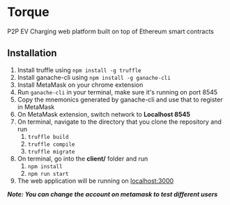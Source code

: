 # Torque 
P2P EV Charging web platform built on top of Ethereum smart contracts

## Installation
1. Install truffle using `npm install -g truffle`
2. Install ganache-cli using `npm install -g ganache-cli`
3. Install MetaMask on your chrome extension
4. Run `ganache-cli` in your terminal, make sure it's running on port 8545
5. Copy the mnemonics generated by ganache-cli and use that to register in MetaMask
6. On MetaMask extension, switch network to **Localhost 8545**
7. On terminal, navigate to the directory that you clone the repository and run 
    1. `truffle build`
    2. `truffle compile`
    3. `truffle migrate`
8. On terminal, go into the **client/** folder and run 
    1. `npm install`
    2. `npm run start` 
9. The web application will be running on [localhost:3000](localhost:3000)

**_Note: You can change the account on metamask to test different users_**